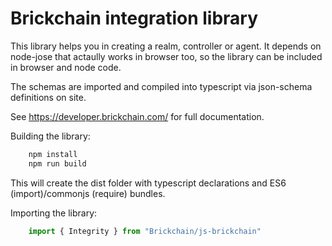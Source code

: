 # Brickchain integration library 

This library helps you in creating a realm, controller or agent.
It depends on node-jose that actaully works in browser too, so 
the library can be included in browser and node code. 

The schemas are imported and compiled into typescript via json-schema
definitions on site.  

See https://developer.brickchain.com/ for full documentation.

Building the library:

```sh
    npm install
    npm run build
```

This will create the dist folder with typescript declarations and
ES6 (import)/commonjs (require) bundles.

Importing the library:

```js
    import { Integrity } from "Brickchain/js-brickchain"
```

